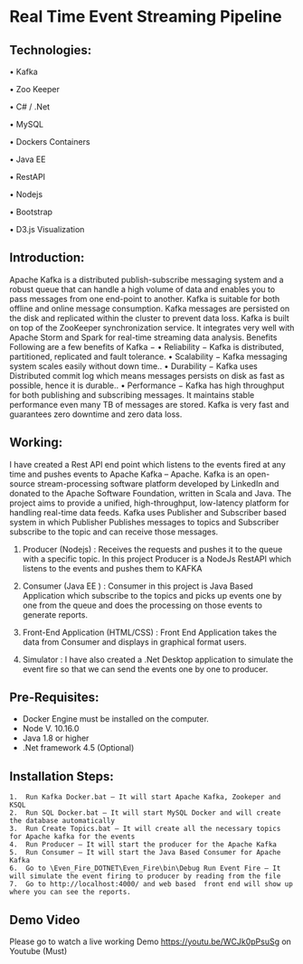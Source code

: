 # Real Time Event Streaming Pipeline

## Technologies:

•	Kafka 

•	Zoo Keeper

•	C# / .Net

•	MySQL

•	Dockers Containers

•	Java EE

•	RestAPI

•	Nodejs

•	Bootstrap

•	D3.js Visualization

## Introduction:

Apache Kafka is a distributed publish-subscribe messaging system and a robust queue that can handle a high volume of data and enables you to pass messages from one end-point to another. Kafka is suitable for both offline and online message consumption. Kafka messages are persisted on the disk and replicated within the cluster to prevent data loss. Kafka is built on top of the ZooKeeper synchronization service. It integrates very well with Apache Storm and Spark for real-time streaming data analysis.
Benefits
Following are a few benefits of Kafka −
•	Reliability − Kafka is distributed, partitioned, replicated and fault tolerance.
•	Scalability − Kafka messaging system scales easily without down time..
•	Durability − Kafka uses Distributed commit log which means messages persists on disk as fast as possible, hence it is durable..
•	Performance − Kafka has high throughput for both publishing and subscribing messages. It maintains stable performance even many TB of messages are stored.
Kafka is very fast and guarantees zero downtime and zero data loss.



## Working:

I have created a Rest API end point which listens to the events fired at any time and pushes events to Apache Kafka – Apache. Kafka is an open-source stream-processing software platform developed by LinkedIn and donated to the Apache Software Foundation, written in Scala and Java. The project aims to provide a unified, high-throughput, low-latency platform for handling real-time data feeds. Kafka uses Publisher and Subscriber based system in which Publisher Publishes messages to topics and Subscriber subscribe to the topic and can receive those messages.
 

1.	Producer (Nodejs)  : Receives the requests and pushes it to the queue with a specific topic. In this project Producer is a NodeJs RestAPI which listens to the events and pushes them to KAFKA

2.	Consumer (Java EE ) : Consumer in this project is Java Based Application which subscribe to the topics and picks up events one by one from the queue and does the processing on those events to generate reports.

3.	Front-End Application (HTML/CSS) : Front End Application takes the data from Consumer and displays in graphical format users.

4.	Simulator : I have also created a .Net Desktop application to simulate the event fire so that we can send the events one by one to producer.

## Pre-Requisites:
- Docker Engine must be installed on the computer.
- Node V. 10.16.0
- Java 1.8 or higher
- .Net framework 4.5 (Optional)

## Installation Steps:

    1.	Run Kafka Docker.bat – It will start Apache Kafka, Zookeper and KSQL
    2.	Run SQL Docker.bat – It will start MySQL Docker and will create the database automatically
    3.	Run Create Topics.bat – It will create all the necessary topics for Apache kafka for the events
    4.	Run Producer – It will start the producer for the Apache Kafka
    5.	Run Consumer – It will start the Java Based Consumer for Apache Kafka
    6.	Go to \Even_Fire_DOTNET\Even_Fire\bin\Debug Run Event Fire – It will simulate the event firing to producer by reading from the file
    7.	Go to http://localhost:4000/ and web based  front end will show up where you can see the reports.
## Demo Video 
   Please go to watch a live working Demo https://youtu.be/WCJk0pPsuSg on Youtube (Must)
